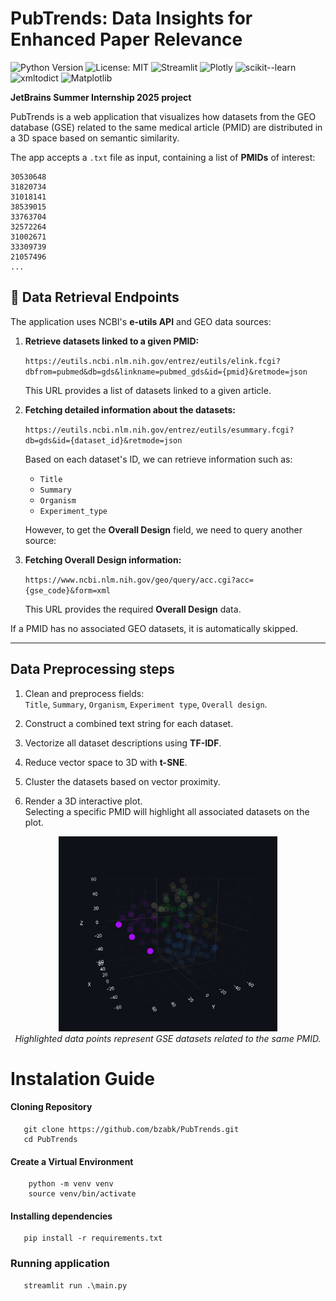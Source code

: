 # PubTrends: Data Insights for Enhanced Paper Relevance
![Python Version](https://img.shields.io/badge/Python-3.10-blue.svg)
![License: MIT](https://img.shields.io/badge/License-MIT-yellow.svg)
![Streamlit](https://img.shields.io/badge/Streamlit-1.44.1-red?logo=streamlit)
![Plotly](https://img.shields.io/badge/Plotly-6.0.1-blue?logo=plotly)
![scikit--learn](https://img.shields.io/badge/scikit--learn-1.6.1-orange?logo=scikit-learn)
![xmltodict](https://img.shields.io/badge/xmltodict-0.14.2-lightgrey)
![Matplotlib](https://img.shields.io/badge/Matplotlib-3.10.1-darkgreen)

**JetBrains Summer Internship 2025 project**

PubTrends is a web application that visualizes how datasets from the GEO database (GSE) related to the same medical article (PMID) are distributed in a 3D space based on semantic similarity.

The app accepts a `.txt` file as input, containing a list of **PMIDs** of interest:

```text
30530648
31820734
31018141
38539015
33763704
32572264
31002671
33309739
21057496
...
```
## 🔗 Data Retrieval Endpoints

The application uses NCBI's **e-utils API** and GEO data sources:

1. **Retrieve datasets linked to a given PMID:**

   `https://eutils.ncbi.nlm.nih.gov/entrez/eutils/elink.fcgi?dbfrom=pubmed&db=gds&linkname=pubmed_gds&id={pmid}&retmode=json`

   This URL provides a list of datasets linked to a given article.

2. **Fetching detailed information about the datasets:**

   `https://eutils.ncbi.nlm.nih.gov/entrez/eutils/esummary.fcgi?db=gds&id={dataset_id}&retmode=json`

   Based on each dataset's ID, we can retrieve information such as:
   - `Title`
   - `Summary`
   - `Organism`
   - `Experiment_type`
   
   However, to get the **Overall Design** field, we need to query another source:

3. **Fetching Overall Design information:**

   `https://www.ncbi.nlm.nih.gov/geo/query/acc.cgi?acc={gse_code}&form=xml`

   This URL provides the required **Overall Design** data.

 If a PMID has no associated GEO datasets, it is automatically skipped.

---

## Data Preprocessing steps

1. Clean and preprocess fields:  
`Title`, `Summary`, `Organism`, `Experiment type`, `Overall design`.

2. Construct a combined text string for each dataset.

3. Vectorize all dataset descriptions using **TF-IDF**.

4. Reduce vector space to 3D with **t-SNE**.

5. Cluster the datasets based on vector proximity.

6. Render a 3D interactive plot.  
Selecting a specific PMID will highlight all associated datasets on the plot.
<p align="center">
  <img src="App/Static/plot.png" alt="3D Dataset Clustering" width="350"><br>
  <em>Highlighted data points represent GSE datasets related to the same PMID.</em>
</p>

# Instalation Guide
#### Cloning Repository
```
   git clone https://github.com/bzabk/PubTrends.git
   cd PubTrends
```
#### Create a Virtual Environment
```
    python -m venv venv
    source venv/bin/activate
```
#### Installing dependencies
```
   pip install -r requirements.txt
```
### Running application
```
   streamlit run .\main.py    
```